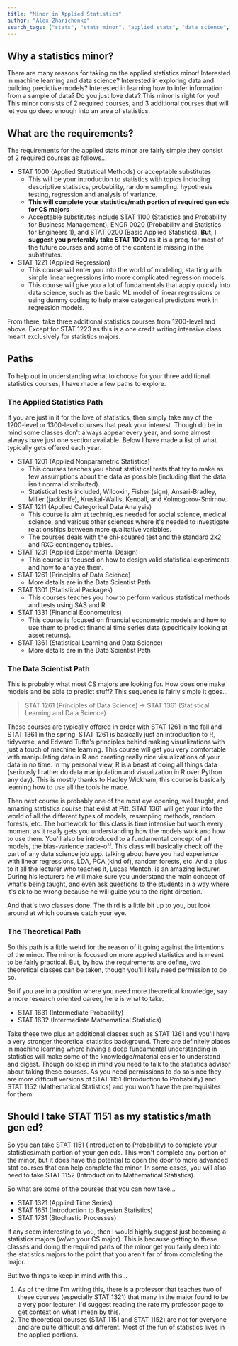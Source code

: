 ```yaml
---
title: "Minor in Applied Statistics"
author: "Alex Zharichenko"
search_tags: ["stats", "stats minor", "applied stats", "data science", "data", "statistics", "statistics minor"]
---
```


## Why a statistics minor?

There are many reasons for taking on the applied statistics minor! Interested in machine learning and data science? Interested in exploring data and building predictive models? Interested in learning how to infer information from a sample of data? Do you just love data? This minor is right for you! This minor consists of 2 required courses, and 3 additional courses that will let you go deep enough into an area of statistics.

## What are the requirements?

The requirements for the applied stats minor are fairly simple they consist of 2 required courses as follows...

- STAT 1000 (Applied Statistical Methods) or acceptable substitutes
    - This will be your introduction to statistics with topics including descriptive statistics, probability, random sampling. hypothesis testing, regression and analysis of variance.
    - **This will complete your statistics/math portion of required gen eds for CS majors**
    - Acceptable substitutes include STAT 1100 (Statistics and Probability for Business Management), ENGR 0020 (Probability and Statistics for Engineers 1), and STAT 0200 (Basic Applied Statistics). **But, I suggest you preferably take STAT 1000** as it is a preq. for most of the future courses and some of the content is missing in the substitutes.
- STAT 1221 (Applied Regression)
    - This course will enter you into the world of modeling, starting with simple linear regressions into more complicated regression models.
    - This course will give you a lot of fundamentals that apply quickly into data science, such as the basic ML model of linear regressions or using dummy coding to help make categorical predictors work in regression models.

From there, take three additional statistics courses from 1200-level and above. Except for STAT 1223 as this is a one credit writing intensive class meant exclusively for statistics majors.

## Paths

To help out in understanding what to choose for your three additional statistics courses, I have made a few paths to explore.

### The Applied Statistics Path

If you are just in it for the love of statistics, then simply take any of the 1200-level or 1300-level courses that peak your interest. Though do be in mind some classes don't always appear every year, and some almost always have just one section available. Below I have made a list of what typically gets offered each year.

- STAT 1201 (Applied Nonparametric Statistics)
    - This courses teaches you about statistical tests that try to make as few assumptions about the data as possible (including that the data isn't normal distributed).
    - Statistical tests included, Wilcoxin, Fisher (sign), Ansari-Bradley, Miller (jackknife), Kruskal-Wallis, Kendall, and Kolmogorov-Smirnov.
- STAT 1211 (Applied Categorical Data Analysis)
    - This course is aim at techniques needed for social science, medical science, and various other sciences where it's needed to investigate relationships between more qualitative variables.
    - The courses deals with the chi-squared test and the standard 2x2 and RXC contingency tables.
- STAT 1231 (Applied Experimental Design)
    - This course is focused on how to design valid statistical experiments and how to analyze them.
- STAT 1261 (Principles of Data Science)
    - More details are in the Data Scientist Path
- STAT 1301 (Statistical Packages)
    - This courses teaches you how to perform various statistical methods and tests using SAS and R.
- STAT 1331 (Financial Econometrics)
    - This course is focused on financial econometric models and how to use them to predict financial time series data (specifically looking at asset returns).
- STAT 1361 (Statistical Learning and Data Science)
    - More details are in the Data Scientist Path

### The Data Scientist Path

This is probably what most CS majors are looking for. How does one make models and be able to predict stuff? This sequence is fairly simple it goes...

> STAT 1261 (Principles of Data Science) -> STAT 1361 (Statistical Learning and Data Science)

These courses are typically offered in order with STAT 1261 in the fall and STAT 1361 in the spring. STAT 1261 is basically just an introduction to R, tidyverse, and Edward Tufte's principles behind making visualizations with just a touch of machine learning. This course will get you very comfortable with manipulating data in R and creating really nice visualizations of your data in no time. In my personal view, R is a beast at doing all things data (seriously I rather do data manipulation and visualization in R over Python any day). This is mostly thanks to Hadley Wickham, this course is basically learning how to use all the tools he made.

Then next course is probably one of the most eye opening, well taught, and amazing statistics course that exist at Pitt. STAT 1361 will get your into the world of all the different types of models, resampling methods, random forests, etc. The homework for this class is time intensive but worth every moment as it really gets you understanding how the models work and how to use them. You'll also be introduced to a fundamental concept of all models, the bias-varience trade-off. This class will basically check off the part of any data science job app. talking about have you had experience with linear regressions, LDA, PCA (kind of), random forests, etc. And a plus to it all the lecturer who teaches it, Lucas Mentch, is an amazing lecturer. During his lecturers he will make sure you understand the main concept of what's being taught, and even ask questions to the students in a way where it's ok to be wrong because he will guide you to the right direction.

And that's two classes done. The third is a little bit up to you, but look around at which courses catch your eye.

### The Theoretical Path

So this path is a little weird for the reason of it going against the intentions of the minor. The minor is focused on more applied statistics and is meant to be fairly practical. But, by how the requirements are define, two theoretical classes can be taken, though you'll likely need permission to do so. 

So if you are in a position where you need more theoretical knowledge, say a more research oriented career, here is what to take.

- STAT 1631 (Intermediate Probability)
- STAT 1632 (Intermediate Mathematical Statistics)

Take these two plus an additional classes such as STAT 1361 and you'll have a very stronger theoretical statistics background. There are definitely places in machine learning where having a deep fundamental understanding in statistics will make some of the knowledge/material easier to understand and digest. Though do keep in mind you need to talk to the statistics advisor about taking these courses. As you need permissions to do so since they are more difficult versions of STAT 1151 (Introduction to Probability) and STAT 1152 (Mathematical Statistics) and you won't have the prerequisites for them.


## Should I take STAT 1151 as my statistics/math gen ed?

So you can take STAT 1151 (Introduction to Probability) to complete your statistics/math portion of your gen eds. This won't complete any portion of the minor, but it does have the potential to open the door to more advanced stat courses that can help complete the minor. In some cases, you will also need to take STAT 1152 (Introduction to Mathematical Statistics).

So what are some of the courses that you can now take...

- STAT 1321 (Applied Time Series)
- STAT 1651 (Introduction to Bayesian Statistics)
- STAT 1731 (Stochastic Processes)

If any seem interesting to you, then I would highly suggest just becoming a statistics majors (w/wo your CS major). This is because getting to these classes and doing the required parts of the minor get you fairly deep into the statistics majors to the point that you aren't far of from completing the major.

But two things to keep in mind with this...

1. As of the time I'm writing this, there is a professor that teaches two of these courses (especially STAT 1321) that many in the major found to be a very poor lecturer. I'd suggest reading the rate my professor page to get context on what I mean by this.
2. The theoretical courses (STAT 1151 and STAT 1152) are not for everyone and are quite difficult and different. Most of the fun of statistics lives in the applied portions.